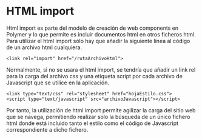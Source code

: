 # HTML import

Html import es parte del modelo de creación de web components en Polymer y lo que permite es incluir documentos html en otros ficheros html. Para utilizar el html import sólo hay que añadir la siguiente línea al código de un archivo html cualquiera.

```
<link rel="import" href="/rutaArchivoHtml">
```

Normalmente, si no se usara el html import, se tendría que añadir un link rel para la carga del archivo css y una etiqueta script por cada archivo de Javascript que se utilice en la aplicación.
```
<link type="text/css" rel="stylesheet" href="hojaEstilo.css">
<script type="text/javascript" src="archivoJavascript"></script>
```
Por tanto, la utilización de html import permite agilizar la carga del sitio web que se navega, permitiendo realizar solo la búsqueda de un único fichero html donde está incluido tanto el estilo como el código de Javascript correspondiente a dicho fichero.